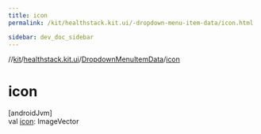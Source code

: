 ```yaml
---
title: icon
permalink: /kit/healthstack.kit.ui/-dropdown-menu-item-data/icon.html

sidebar: dev_doc_sidebar
---
```

//[kit](../../../index.html)/[healthstack.kit.ui](../index.html)/[DropdownMenuItemData](index.html)/[icon](icon.html)



# icon



[androidJvm]\
val [icon](icon.html): ImageVector




